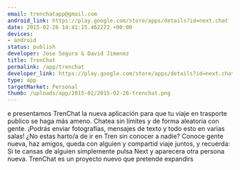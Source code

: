 ```yaml
--- 
email: trenchatapp@gmail.com
android_link: https://play.google.com/store/apps/details?id=next.chat
date: 2015-02-26 14:41:15.462222 +00:00
devices: 
- android
status: publish
developer: Jose Segura & David Jimenez
title: TrenChat
permalink: /app/trenchat
developer_link: https://play.google.com/store/apps/details?id=next.chat
type: app
targetMarket: Personal
thumb: /uploads/app/2015-02/2015-02-26-trenchat.png
---
```


e presentamos TrenChat la nueva aplicación para que tu viaje en trasporte publico se haga más ameno.
Chatea sin límites y de forma aleatoria con gente. 
¡Podrás enviar fotografías, mensajes de texto y todo esto en varias salas!
¿No estas harto/a de ir en Tren sin conocer a nadie? Conoce gente nueva, haz amigos, queda con alguien y compartid viaje juntos, y recuerda:
Si te cansas de alguien simplemente pulsa Next y aparecera otra persona nueva.
TrenChat es un proyecto nuevo que pretende expandirs
